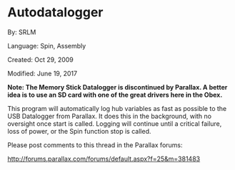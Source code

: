 # Autodatalogger

By: SRLM

Language: Spin, Assembly

Created: Oct 29, 2009

Modified: June 19, 2017

**Note: The Memory Stick Datalogger is discontinued by Parallax. A better idea is to use an SD card with one of the great drivers here in the Obex.**

This program will automatically log hub variables as fast as possible to the USB Datalogger from Parallax. It does this in the background, with no oversight once start is called. Logging will continue until a critical failure, loss of power, or the Spin function stop is called.

Please post comments to this thread in the Parallax forums:

http://forums.parallax.com/forums/default.aspx?f=25&m=381483
